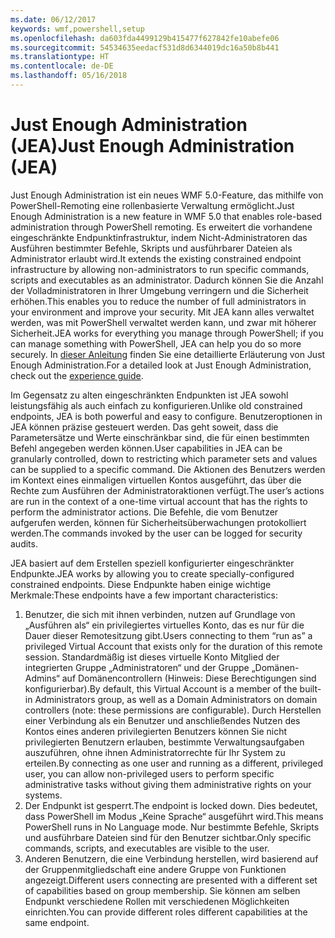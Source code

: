 ```yaml
---
ms.date: 06/12/2017
keywords: wmf,powershell,setup
ms.openlocfilehash: da603fda4499129b415477f627842fe10abefe06
ms.sourcegitcommit: 54534635eedacf531d8d6344019dc16a50b8b441
ms.translationtype: HT
ms.contentlocale: de-DE
ms.lasthandoff: 05/16/2018
---
```

# <a name="just-enough-administration-jea"></a><span data-ttu-id="8110c-102">Just Enough Administration (JEA)</span><span class="sxs-lookup"><span data-stu-id="8110c-102">Just Enough Administration (JEA)</span></span>
<span data-ttu-id="8110c-103">Just Enough Administration ist ein neues WMF 5.0-Feature, das mithilfe von PowerShell-Remoting eine rollenbasierte Verwaltung ermöglicht.</span><span class="sxs-lookup"><span data-stu-id="8110c-103">Just Enough Administration is a new feature in WMF 5.0 that enables role-based administration through PowerShell remoting.</span></span>  <span data-ttu-id="8110c-104">Es erweitert die vorhandene eingeschränkte Endpunktinfrastruktur, indem Nicht-Administratoren das Ausführen bestimmter Befehle, Skripts und ausführbarer Dateien als Administrator erlaubt wird.</span><span class="sxs-lookup"><span data-stu-id="8110c-104">It extends the existing constrained endpoint infrastructure by allowing non-administrators to run specific commands, scripts and executables as an administrator.</span></span>  <span data-ttu-id="8110c-105">Dadurch können Sie die Anzahl der Volladministratoren in Ihrer Umgebung verringern und die Sicherheit erhöhen.</span><span class="sxs-lookup"><span data-stu-id="8110c-105">This enables you to reduce the number of full administrators in your environment and improve your security.</span></span>  <span data-ttu-id="8110c-106">Mit JEA kann alles verwaltet werden, was mit PowerShell verwaltet werden kann, und zwar mit höherer Sicherheit.</span><span class="sxs-lookup"><span data-stu-id="8110c-106">JEA works for everything you manage through PowerShell; if you can manage something with PowerShell, JEA can help you do so more securely.</span></span>  <span data-ttu-id="8110c-107">In [dieser Anleitung](http://aka.ms/JEA) finden Sie eine detaillierte Erläuterung von Just Enough Administration.</span><span class="sxs-lookup"><span data-stu-id="8110c-107">For a detailed look at Just Enough Administration, check out the [experience guide](http://aka.ms/JEA).</span></span>

<span data-ttu-id="8110c-108">Im Gegensatz zu alten eingeschränkten Endpunkten ist JEA sowohl leistungsfähig als auch einfach zu konfigurieren.</span><span class="sxs-lookup"><span data-stu-id="8110c-108">Unlike old constrained endpoints, JEA is both powerful and easy to configure.</span></span>  <span data-ttu-id="8110c-109">Benutzeroptionen in JEA können präzise gesteuert werden. Das geht soweit, dass die Parametersätze und Werte einschränkbar sind, die für einen bestimmten Befehl angegeben werden können.</span><span class="sxs-lookup"><span data-stu-id="8110c-109">User capabilities in JEA can be granularly controlled, down to restricting which parameter sets and values can be supplied to a specific command.</span></span> <span data-ttu-id="8110c-110">Die Aktionen des Benutzers werden im Kontext eines einmaligen virtuellen Kontos ausgeführt, das über die Rechte zum Ausführen der Administratoraktionen verfügt.</span><span class="sxs-lookup"><span data-stu-id="8110c-110">The user’s actions are run in the context of a one-time virtual account that has the rights to perform the administrator actions.</span></span>  <span data-ttu-id="8110c-111">Die Befehle, die vom Benutzer aufgerufen werden, können für Sicherheitsüberwachungen protokolliert werden.</span><span class="sxs-lookup"><span data-stu-id="8110c-111">The commands invoked by the user can be logged for security audits.</span></span>

<span data-ttu-id="8110c-112">JEA basiert auf dem Erstellen speziell konfigurierter eingeschränkter Endpunkte.</span><span class="sxs-lookup"><span data-stu-id="8110c-112">JEA works by allowing you to create specially-configured constrained endpoints.</span></span>  <span data-ttu-id="8110c-113">Diese Endpunkte haben einige wichtige Merkmale:</span><span class="sxs-lookup"><span data-stu-id="8110c-113">These endpoints have a few important characteristics:</span></span>

1. <span data-ttu-id="8110c-114">Benutzer, die sich mit ihnen verbinden, nutzen auf Grundlage von „Ausführen als“ ein privilegiertes virtuelles Konto, das es nur für die Dauer dieser Remotesitzung gibt.</span><span class="sxs-lookup"><span data-stu-id="8110c-114">Users connecting to them “run as” a privileged Virtual Account that exists only for the duration of this remote session.</span></span>  <span data-ttu-id="8110c-115">Standardmäßig ist dieses virtuelle Konto Mitglied der integrierten Gruppe „Administratoren“ und der Gruppe „Domänen-Admins“ auf Domänencontrollern (Hinweis: Diese Berechtigungen sind konfigurierbar).</span><span class="sxs-lookup"><span data-stu-id="8110c-115">By default, this Virtual Account is a member of the built-in Administrators group, as well as a Domain Administrators on domain controllers (note: these permissions are configurable).</span></span> <span data-ttu-id="8110c-116">Durch Herstellen einer Verbindung als ein Benutzer und anschließendes Nutzen des Kontos eines anderen privilegierten Benutzers können Sie nicht privilegierten Benutzern erlauben, bestimmte Verwaltungsaufgaben auszuführen, ohne ihnen Administratorrechte für Ihr System zu erteilen.</span><span class="sxs-lookup"><span data-stu-id="8110c-116">By connecting as one user and running as a different, privileged user, you can allow non-privileged users to perform specific administrative tasks without giving them administrative rights on your systems.</span></span>
2. <span data-ttu-id="8110c-117">Der Endpunkt ist gesperrt.</span><span class="sxs-lookup"><span data-stu-id="8110c-117">The endpoint is locked down.</span></span>  <span data-ttu-id="8110c-118">Dies bedeutet, dass PowerShell im Modus „Keine Sprache“ ausgeführt wird.</span><span class="sxs-lookup"><span data-stu-id="8110c-118">This means PowerShell runs in No Language mode.</span></span>  <span data-ttu-id="8110c-119">Nur bestimmte Befehle, Skripts und ausführbare Dateien sind für den Benutzer sichtbar.</span><span class="sxs-lookup"><span data-stu-id="8110c-119">Only specific commands, scripts, and executables are visible to the user.</span></span>
3. <span data-ttu-id="8110c-120">Anderen Benutzern, die eine Verbindung herstellen, wird basierend auf der Gruppenmitgliedschaft eine andere Gruppe von Funktionen angezeigt.</span><span class="sxs-lookup"><span data-stu-id="8110c-120">Different users connecting are presented with a different set of capabilities based on group membership.</span></span>  <span data-ttu-id="8110c-121">Sie können am selben Endpunkt verschiedene Rollen mit verschiedenen Möglichkeiten einrichten.</span><span class="sxs-lookup"><span data-stu-id="8110c-121">You can provide different roles different capabilities at the same endpoint.</span></span>
